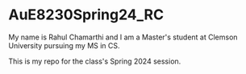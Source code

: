 # AuE8230Spring24_RC
My name is Rahul Chamarthi and I am a Master's student at Clemson University pursuing my MS in CS.

This is my repo for the class's Spring 2024 session. 
